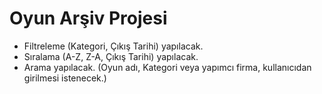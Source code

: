 # Oyun Arşiv Projesi

- Filtreleme (Kategori, Çıkış Tarihi) yapılacak.
- Sıralama (A-Z, Z-A, Çıkış Tarihi) yapılacak.
- Arama yapılacak. (Oyun adı, Kategori veya yapımcı firma, kullanıcıdan girilmesi istenecek.)
